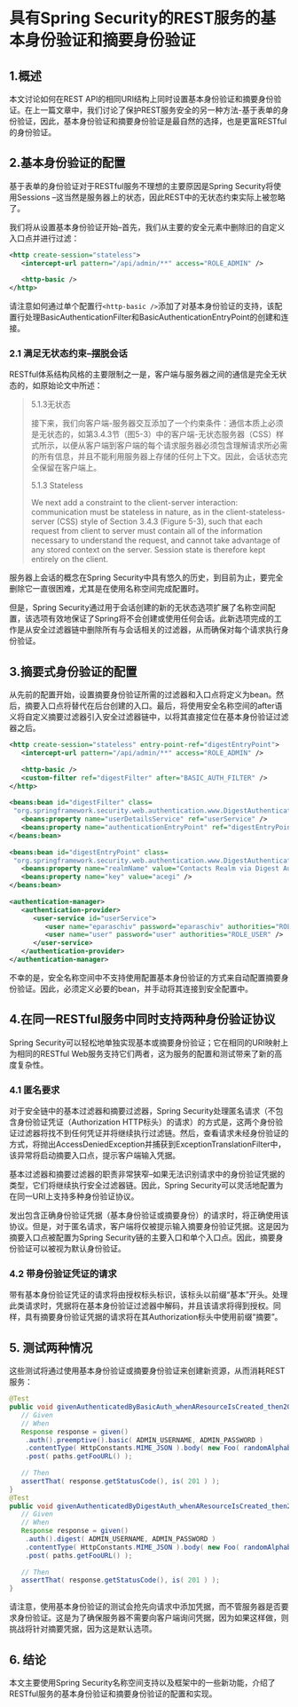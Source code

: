 # 具有Spring Security的REST服务的基本身份验证和摘要身份验证

## 1.概述
本文讨论如何在REST API的相同URI结构上同时设置基本身份验证和摘要身份验证。在上一篇文章中，我们讨论了保护REST服务安全的另一种方法-基于表单的身份验证，因此，基本身份验证和摘要身份验证是最自然的选择，也是更富RESTful的身份验证。

## 2.基本身份验证的配置
基于表单的身份验证对于RESTful服务不理想的主要原因是Spring Security将使用Sessions –这当然是服务器上的状态，因此REST中的无状态约束实际上被忽略了。


我们将从设置基本身份验证开始–首先，我们从主要的<http>安全元素中删除旧的自定义入口点并进行过滤：

```xml
<http create-session="stateless">
   <intercept-url pattern="/api/admin/**" access="ROLE_ADMIN" />
 
   <http-basic />
</http>
```



请注意如何通过单个配置行`<http-basic />`添加了对基本身份验证的支持，该配置行处理BasicAuthenticationFilter和BasicAuthenticationEntryPoint的创建和连接。

### 2.1 满足无状态约束–摆脱会话
RESTful体系结构风格的主要限制之一是，客户端与服务器之间的通信是完全无状态的，如原始论文中所述：

> 5.1.3无状态
>
> 接下来，我们向客户端-服务器交互添加了一个约束条件：通信本质上必须是无状态的，如第3.4.3节（图5-3）中的客户端-无状态服务器（CSS）样式所示，以便从客户端到客户端的每个请求服务器必须包含理解请求所必需的所有信息，并且不能利用服务器上存储的任何上下文。因此，会话状态完全保留在客户端上。
>
> 5.1.3 Stateless
>
> We next add a constraint to the client-server interaction: communication must be stateless in nature, as in the client-stateless-server (CSS) style of Section 3.4.3 (Figure 5-3), such that each request from client to server must contain all of the information necessary to understand the request, and cannot take advantage of any stored context on the server. Session state is therefore kept entirely on the client.

服务器上会话的概念在Spring Security中具有悠久的历史，到目前为止，要完全删除它一直很困难，尤其是在使用名称空间完成配置时。

但是，Spring Security通过用于会话创建的新的无状态选项扩展了名称空间配置，该选项有效地保证了Spring将不会创建或使用任何会话。此新选项完成的工作是从安全过滤器链中删除所有与会话相关的过滤器，从而确保对每个请求执行身份验证。

## 3.摘要式身份验证的配置
从先前的配置开始，设置摘要身份验证所需的过滤器和入口点将定义为bean。然后，摘要入口点将替代<http-basic>在后台创建的入口。最后，将使用安全名称空间的after语义将自定义摘要过滤器引入安全过滤器链中，以将其直接定位在基本身份验证过滤器之后。

```xml
<http create-session="stateless" entry-point-ref="digestEntryPoint">
   <intercept-url pattern="/api/admin/**" access="ROLE_ADMIN" />
 
   <http-basic />
   <custom-filter ref="digestFilter" after="BASIC_AUTH_FILTER" />
</http>
 
<beans:bean id="digestFilter" class=
 "org.springframework.security.web.authentication.www.DigestAuthenticationFilter">
   <beans:property name="userDetailsService" ref="userService" />
   <beans:property name="authenticationEntryPoint" ref="digestEntryPoint" />
</beans:bean>
 
<beans:bean id="digestEntryPoint" class=
 "org.springframework.security.web.authentication.www.DigestAuthenticationEntryPoint">
   <beans:property name="realmName" value="Contacts Realm via Digest Authentication"/>
   <beans:property name="key" value="acegi" />
</beans:bean>
 
<authentication-manager>
   <authentication-provider>
      <user-service id="userService">
         <user name="eparaschiv" password="eparaschiv" authorities="ROLE_ADMIN" />
         <user name="user" password="user" authorities="ROLE_USER" />
      </user-service>
   </authentication-provider>
</authentication-manager>
```

不幸的是，安全名称空间中不支持使用<http-basic>配置基本身份验证的方式来自动配置摘要身份验证。因此，必须定义必要的bean，并手动将其连接到安全配置中。

## 4.在同一RESTful服务中同时支持两种身份验证协议
Spring Security可以轻松地单独实现基本或摘要身份验证；它在相同的URI映射上为相同的RESTful Web服务支持它们两者，这为服务的配置和测试带来了新的高度复杂性。

### 4.1 匿名要求
对于安全链中的基本过滤器和摘要过滤器，Spring Security处理匿名请求（不包含身份验证凭证（Authorization HTTP标头）的请求）的方式是，这两个身份验证过滤器将找不到任何凭证并将继续执行过滤链。然后，查看请求未经身份验证的方式，将抛出AccessDeniedException并捕获到ExceptionTranslationFilter中，该异常将启动摘要入口点，提示客户端输入凭据。

基本过滤器和摘要过滤器的职责非常狭窄–如果无法识别请求中的身份验证凭据的类型，它们将继续执行安全过滤器链。因此，Spring Security可以灵活地配置为在同一URI上支持多种身份验证协议。

发出包含正确身份验证凭据（基本身份验证或摘要身份）的请求时，将正确使用该协议。但是，对于匿名请求，客户端将仅被提示输入摘要身份验证凭据。这是因为摘要入口点被配置为Spring Security链的主要入口和单个入口点。因此，摘要身份验证可以被视为默认身份验证。

### 4.2 带身份验证凭证的请求
带有基本身份验证凭证的请求将由授权标头标识，该标头以前缀“基本”开头。处理此类请求时，凭据将在基本身份验证过滤器中解码，并且该请求将得到授权。同样，具有摘要身份验证凭据的请求将在其Authorization标头中使用前缀“摘要”。



## 5. 测试两种情况
这些测试将通过使用基本身份验证或摘要身份验证来创建新资源，从而消耗REST服务：

```java
@Test
public void givenAuthenticatedByBasicAuth_whenAResourceIsCreated_then201IsReceived(){
   // Given
   // When
   Response response = given()
    .auth().preemptive().basic( ADMIN_USERNAME, ADMIN_PASSWORD )
    .contentType( HttpConstants.MIME_JSON ).body( new Foo( randomAlphabetic( 6 ) ) )
    .post( paths.getFooURL() );
 
   // Then
   assertThat( response.getStatusCode(), is( 201 ) );
}
@Test
public void givenAuthenticatedByDigestAuth_whenAResourceIsCreated_then201IsReceived(){
   // Given
   // When
   Response response = given()
    .auth().digest( ADMIN_USERNAME, ADMIN_PASSWORD )
    .contentType( HttpConstants.MIME_JSON ).body( new Foo( randomAlphabetic( 6 ) ) )
    .post( paths.getFooURL() );
 
   // Then
   assertThat( response.getStatusCode(), is( 201 ) );
}
```



请注意，使用基本身份验证的测试会抢先向请求中添加凭据，而不管服务器是否要求身份验证。这是为了确保服务器不需要向客户端询问凭据，因为如果这样做，则挑战将针对摘要凭据，因为这是默认选项。

## 6. 结论
本文主要使用Spring Security名称空间支持以及框架中的一些新功能，介绍了RESTful服务的基本身份验证和摘要身份验证的配置和实现。